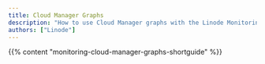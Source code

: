 ```yaml
---
title: Cloud Manager Graphs
description: "How to use Cloud Manager graphs with the Linode Monitoring."
authors: ["Linode"]
---
```


{{% content "monitoring-cloud-manager-graphs-shortguide" %}}